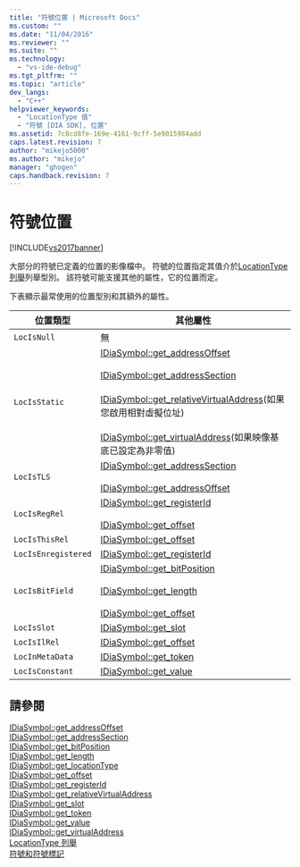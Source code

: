 ```yaml
---
title: "符號位置 | Microsoft Docs"
ms.custom: ""
ms.date: "11/04/2016"
ms.reviewer: ""
ms.suite: ""
ms.technology: 
  - "vs-ide-debug"
ms.tgt_pltfrm: ""
ms.topic: "article"
dev_langs: 
  - "C++"
helpviewer_keywords: 
  - "LocationType 值"
  - "符號 [DIA SDK], 位置"
ms.assetid: 7c8cd8fe-169e-4161-9cff-5e9015984add
caps.latest.revision: 7
author: "mikejo5000"
ms.author: "mikejo"
manager: "ghogen"
caps.handback.revision: 7
---
```

# 符號位置
[!INCLUDE[vs2017banner](../../code-quality/includes/vs2017banner.md)]

大部分的符號已定義的位置的影像檔中。  符號的位置指定其值介於[LocationType 列舉](../../debugger/debug-interface-access/locationtype.md)列舉型別。  該符號可能支援其他的屬性，它的位置而定。  
  
 下表顯示最常使用的位置型別和其額外的屬性。  
  
|位置類型|其他屬性|  
|----------|----------|  
|`LocIsNull`|無|  
|`LocIsStatic`|[IDiaSymbol::get\_addressOffset](../../debugger/debug-interface-access/idiasymbol-get-addressoffset.md)<br /><br /> [IDiaSymbol::get\_addressSection](../../debugger/debug-interface-access/idiasymbol-get-addresssection.md)<br /><br /> [IDiaSymbol::get\_relativeVirtualAddress](../../debugger/debug-interface-access/idiasymbol-get-relativevirtualaddress.md)\(如果您啟用相對虛擬位址\)<br /><br /> [IDiaSymbol::get\_virtualAddress](../../debugger/debug-interface-access/idiasymbol-get-virtualaddress.md)\(如果映像基底已設定為非零值\)|  
|`LocIsTLS`|[IDiaSymbol::get\_addressSection](../../debugger/debug-interface-access/idiasymbol-get-addresssection.md)<br /><br /> [IDiaSymbol::get\_addressOffset](../../debugger/debug-interface-access/idiasymbol-get-addressoffset.md)|  
|`LocIsRegRel`|[IDiaSymbol::get\_registerId](../Topic/IDiaSymbol::get_registerId.md)<br /><br /> [IDiaSymbol::get\_offset](../../debugger/debug-interface-access/idiasymbol-get-offset.md)|  
|`LocIsThisRel`|[IDiaSymbol::get\_offset](../../debugger/debug-interface-access/idiasymbol-get-offset.md)|  
|`LocIsEnregistered`|[IDiaSymbol::get\_registerId](../Topic/IDiaSymbol::get_registerId.md)|  
|`LocIsBitField`|[IDiaSymbol::get\_bitPosition](../../debugger/debug-interface-access/idiasymbol-get-bitposition.md)<br /><br /> [IDiaSymbol::get\_length](../../debugger/debug-interface-access/idiasymbol-get-length.md)<br /><br /> [IDiaSymbol::get\_offset](../../debugger/debug-interface-access/idiasymbol-get-offset.md)|  
|`LocIsSlot`|[IDiaSymbol::get\_slot](../../debugger/debug-interface-access/idiasymbol-get-slot.md)|  
|`LocIsIlRel`|[IDiaSymbol::get\_offset](../../debugger/debug-interface-access/idiasymbol-get-offset.md)|  
|`LocInMetaData`|[IDiaSymbol::get\_token](../../debugger/debug-interface-access/idiasymbol-get-token.md)|  
|`LocIsConstant`|[IDiaSymbol::get\_value](../../debugger/debug-interface-access/idiasymbol-get-value.md)|  
  
## 請參閱  
 [IDiaSymbol::get\_addressOffset](../../debugger/debug-interface-access/idiasymbol-get-addressoffset.md)   
 [IDiaSymbol::get\_addressSection](../../debugger/debug-interface-access/idiasymbol-get-addresssection.md)   
 [IDiaSymbol::get\_bitPosition](../../debugger/debug-interface-access/idiasymbol-get-bitposition.md)   
 [IDiaSymbol::get\_length](../../debugger/debug-interface-access/idiasymbol-get-length.md)   
 [IDiaSymbol::get\_locationType](../Topic/IDiaSymbol::get_locationType.md)   
 [IDiaSymbol::get\_offset](../../debugger/debug-interface-access/idiasymbol-get-offset.md)   
 [IDiaSymbol::get\_registerId](../Topic/IDiaSymbol::get_registerId.md)   
 [IDiaSymbol::get\_relativeVirtualAddress](../../debugger/debug-interface-access/idiasymbol-get-relativevirtualaddress.md)   
 [IDiaSymbol::get\_slot](../../debugger/debug-interface-access/idiasymbol-get-slot.md)   
 [IDiaSymbol::get\_token](../../debugger/debug-interface-access/idiasymbol-get-token.md)   
 [IDiaSymbol::get\_value](../../debugger/debug-interface-access/idiasymbol-get-value.md)   
 [IDiaSymbol::get\_virtualAddress](../../debugger/debug-interface-access/idiasymbol-get-virtualaddress.md)   
 [LocationType 列舉](../../debugger/debug-interface-access/locationtype.md)   
 [符號和符號標記](../../debugger/debug-interface-access/symbols-and-symbol-tags.md)